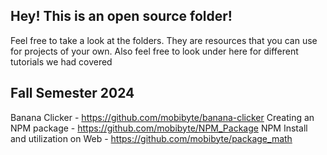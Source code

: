 ## Hey! This is an open source folder!
Feel free to take a look at the folders. They are resources that you can use for projects of your own.
Also feel free to look under here for different tutorials we had covered

## Fall Semester 2024
Banana Clicker - https://github.com/mobibyte/banana-clicker
Creating an NPM package - https://github.com/mobibyte/NPM_Package
NPM Install and utilization on Web - https://github.com/mobibyte/package_math
